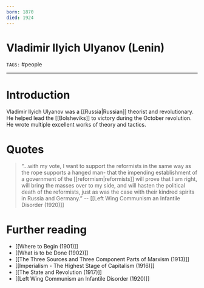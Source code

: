 ```yaml
---
born: 1870
died: 1924
---
```

# Vladimir Ilyich Ulyanov (Lenin)
`TAGS:` #people 

---
# Introduction
Vladimir Ilyich Ulyanov was a [[Russia|Russian]] theorist and revolutionary. He helped lead the [[Bolsheviks]] to victory during the October revolution. He wrote multiple excellent works of theory and tactics. 

# Quotes
> “...with my vote, I want to support the reformists in the same way as the rope supports a hanged man- that the impending establishment of a government of the [[reformism|reformists]] will prove that I am right, will bring the masses over to my side, and will hasten the political death of the reformists, just as was the case with their kindred spirits in Russia and Germany.” 
> -- [[Left Wing Communism an Infantile Disorder (1920)]]

# Further reading
- [[Where to Begin (1901)]]
- [[What is to be Done (1902)]]
- [[The Three Sources and Three Component Parts of Marxism (1913)]]
- [[Imperialism - The Highest Stage of Capitalism (1916)]]
- [[The State and Revolution (1917)]]
- [[Left Wing Communism an Infantile Disorder (1920)]]